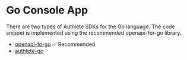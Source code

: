 # Go Console App

There are two types of Authlete SDKs for the Go language. The code snippet is implemented using the recommended openapi-for-go library.

- [openapi-fo-go](https://github.com/authlete/openapi-for-go) ✅ Recommended 
- [authlete-go](https://github.com/authlete/authlete-go)

